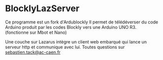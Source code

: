 # BlocklyLazServer
Ce programme est un fork d'Ardublockly
Il permet de télédéverser du code Arduino produit par les codes Blockly vers une Arduino UNO R3. (fonctionne sur Mbot et Nano)

Une couche sur Lazarus intègre un client web embarqué qui lance un serveur http et communique avec lui.
Toutes questions sur sebastien.tack@ac-caen.fr

